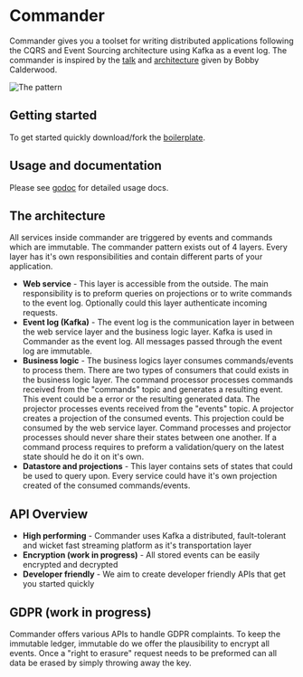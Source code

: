 # Commander

Commander gives you a toolset for writing distributed applications following the CQRS and Event Sourcing architecture using Kafka as a event log. The commander is inspired by the [talk](https://www.youtube.com/watch?v=B1-gS0oEtYc&t) and [architecture](https://github.com/capitalone/cqrs-manager-for-distributed-reactive-services/blob/master/doc/architecture.png) given by Bobby Calderwood.

![The pattern](https://github.com/sysco-middleware/commander/wiki/commander-pattern.jpg)

## Getting started

To get started quickly download/fork the [boilerplate](https://github.com/sysco-middleware/commander-boilerplate).

## Usage and documentation

Please see [godoc](https://godoc.org/github.com/sysco-middleware/commander) for detailed usage docs.

## The architecture
All services inside commander are triggered by events and commands which are immutable. The commander pattern exists out of 4 layers. Every layer has it's own responsibilities and contain different parts of your application.

- **Web service** - This layer is accessible from the outside. The main responsibility is to preform queries on projections or to write commands to the event log. Optionally could this layer authenticate incoming requests.
- **Event log (Kafka)** - The event log is the communication layer in between the web service layer and the business logic layer. Kafka is used in Commander as the event log. All messages passed through the event log are immutable.
- **Business logic** - The business logics layer consumes commands/events to process them. There are two types of consumers that could exists in the business logic layer. The command processor processes commands received from the "commands" topic and generates a resulting event. This event could be a error or the resulting generated data. The projector processes events received from the "events" topic. A projector creates a projection of the consumed events. This projection could be consumed by the web service layer. Command processes and projector processes should never share their states between one another. If a command process requires to preform a validation/query on the latest state should he do it on it's own.
- **Datastore and projections** - This layer contains sets of states that could be used to query upon. Every service could have it's own projection created of the consumed commands/events.

## API Overview
- **High performing** - Commander uses Kafka a distributed, fault-tolerant and wicket fast streaming platform as it's transportation layer
- **Encryption (work in progress)** - All stored events can be easily encrypted and decrypted
- **Developer friendly** - We aim to create developer friendly APIs that get you started quickly

## GDPR (work in progress)

Commander offers various APIs to handle GDPR complaints. To keep the immutable ledger, immutable do we offer the plausibility to encrypt all events. Once a "right to erasure" request needs to be preformed can all data be erased by simply throwing away the key.
